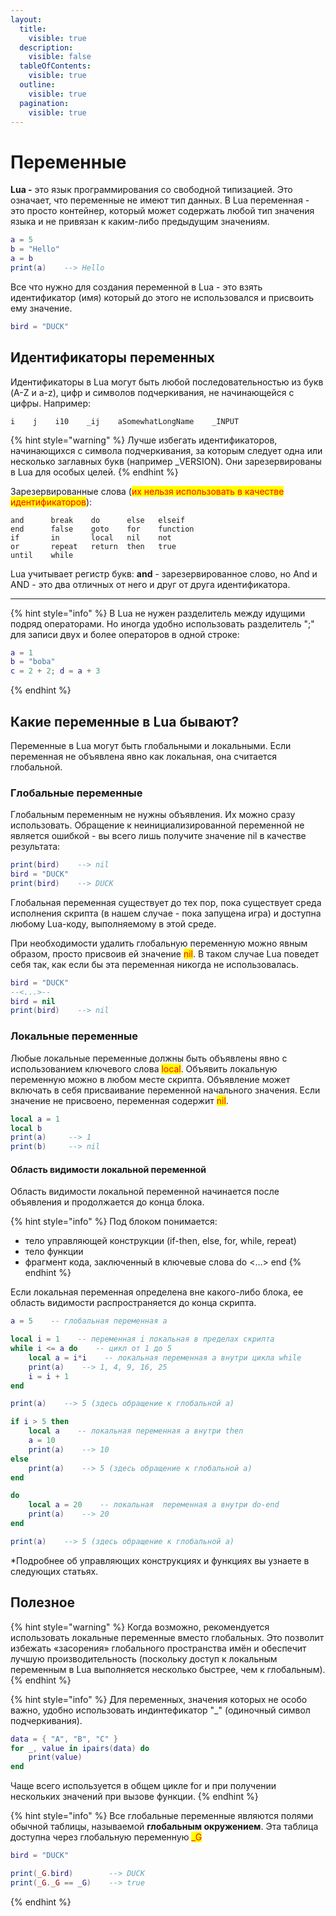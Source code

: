 ```yaml
---
layout:
  title:
    visible: true
  description:
    visible: false
  tableOfContents:
    visible: true
  outline:
    visible: true
  pagination:
    visible: true
---
```


# Переменные

**Lua -** это язык программирования со свободной типизацией. Это означает, что переменные не имеют тип данных. В Lua переменная - это просто контейнер, который может содержать любой тип значения языка и не привязан к каким-либо предыдущим значениям.

```lua
a = 5
b = "Hello"
a = b
print(a)    --> Hello
```

Все что нужно для создания переменной в Lua - это взять идентификатор (имя) который до этого не использовался и присвоить ему значение.

```lua
bird = "DUCK"
```

## Идентификаторы переменных

Идентификаторы в Lua могут быть любой последовательностью из букв (A-Z и a-z), цифр и символов подчеркивания, не начинающейся с цифры. Например:

```
i    j    i10    _ij    aSomewhatLongName    _INPUT
```

{% hint style="warning" %}
Лучше избегать идентификаторов, начинающихся с символа подчеркивания, за которым следует одна или несколько заглавных букв (например \_VERSION). Они зарезервированы в Lua для особых целей.
{% endhint %}

Зарезервированные слова (<mark style="color:red;">их нельзя использовать в качестве идентификаторов</mark>):

```
and      break    do      else   elseif
end      false    goto    for    function
if       in       local   nil    not
or       repeat   return  then   true
until    while
```

Lua учитывает регистр букв: **and** - зарезервированное слово, но And и AND - это два отличных от него и друг от друга идентификатора.

***

{% hint style="info" %}
В Lua не нужен разделитель между идущими подряд операторами. Но иногда удобно использовать разделитель ";" для записи двух и более операторов в одной строке:

```lua
a = 1
b = "boba"
c = 2 + 2; d = a + 3 
```
{% endhint %}

## Какие переменные в Lua бывают?

Переменные в Lua могут быть глобальными и локальными. Если переменная не объявлена явно как локальная, она считается глобальной.

### Глобальные переменные&#x20;

Глобальным переменным не нужны объявления. Их можно сразу использовать. Обращение к неинициализированной переменной не является ошибкой - вы всего лишь получите значение nil в качестве результата:

```lua
print(bird)    --> nil
bird = "DUCK"
print(bird)    --> DUCK
```

Глобальная переменная существует до тех пор, пока существует среда исполнения скрипта (в нашем случае - пока запущена игра) и доступна любому Lua-коду, выполняемому в этой среде.

При необходимости удалить глобальную переменную можно явным образом, просто присвоив ей значение <mark style="color:red;">nil</mark>. В таком случае Lua поведет себя так, как если бы эта переменная никогда не использовалась.

```lua
bird = "DUCK"
--<...>--
bird = nil
print(bird)    --> nil
```

### Локальные переменные

Любые локальные переменные должны быть объявлены явно с использованием ключевого слова <mark style="color:red;">local</mark>. Объявить локальную переменную можно в любом месте скрипта. Объявление может включать в себя присваивание переменной начального значения. Если значение не присвоено, переменная содержит <mark style="color:red;">nil</mark>.

```lua
local a = 1
local b
print(a)     --> 1
print(b)     --> nil
```

#### Область видимости локальной переменной

Область видимости локальной переменной начинается после объявления и продолжается до конца блока.

{% hint style="info" %}
Под блоком понимается:

* тело управляющей конструкции (if-then, else, for, while, repeat)
* тело функции
* фрагмент кода, заключенный в ключевые слова do <...> end
{% endhint %}

Если локальная переменная определена вне какого-либо блока, ее область видимости распространяется до конца скрипта.

```lua
a = 5    -- глобальная переменная a

local i = 1    -- переменная i локальная в пределах скрипта
while i <= a do    -- цикл от 1 до 5
    local a = i*i    -- локальная переменная a внутри цикла while
    print(a)    --> 1, 4, 9, 16, 25 
    i = i + 1
end

print(a)    --> 5 (здесь обращение к глобальной a)

if i > 5 then
    local a    -- локальная переменная a внутри then
    a = 10
    print(a)    --> 10
else
    print(a)    --> 5 (здесь обращение к глобальной a)
end

do
    local a = 20    -- локальная  переменная a внутри do-end
    print(a)    --> 20
end

print(a)    --> 5 (здесь обращение к глобальной a)
```

\*Подробнее об управляющих конструкциях и функциях вы узнаете в следующих статьях.

## Полезное

{% hint style="warning" %}
Когда возможно, рекомендуется использовать локальные переменные вместо глобальных. Это позволит избежать «засорения» глобального пространства имён и обеспечит лучшую производительность (поскольку доступ к локальным переменным в Lua выполняется несколько быстрее, чем к глобальным).
{% endhint %}

{% hint style="info" %}
Для переменных, значения которых не особо важно, удобно использовать индинтефикатор "\_" (одиночный символ подчеркивания).

```lua
data = { "A", "B", "C" }
for _, value in ipairs(data) do
    print(value)
end
```

Чаще всего используется в общем цикле for и при получении нескольких значений при вызове функции.
{% endhint %}

{% hint style="info" %}
Все глобальные переменные являются полями обычной таблицы, называемой **глобальным окружением**. Эта таблица доступна через глобальную переменную <mark style="color:red;">\_G</mark>

```lua
bird = "DUCK"

print(_G.bird)        --> DUCK
print(_G._G == _G)    --> true
```
{% endhint %}
